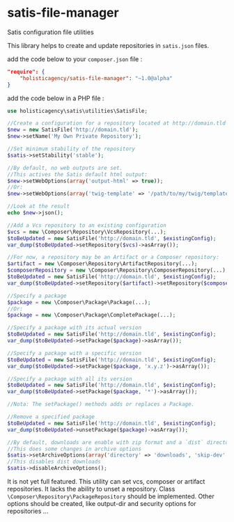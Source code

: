 # satis-file-manager
Satis configuration file utilities

This library helps to create and update repositories in `satis.json` files.

add the code below to your `composer.json` file :
```json
"require": {
    "holisticagency/satis-file-manager": "~1.0@alpha"
}
`````

add the code below in a PHP file :
```php
use holisticagency\satis\utilities\SatisFile;

//Create a configuration for a repository located at http://domain.tld
$new = new SatisFile('http://domain.tld');
$new->setName('My Own Private Repository');

//Set minimum stability of the repository
$satis->setStability('stable');

//By default, no web outputs are set.
//This actives the Satis default html output:
$new->setWebOptions(array('output-html' => true));
//Or:
$new->setWebOptions(array('twig-template' => '/path/to/my/twig/templates'));

//Look at the result
echo $new->json();

//Add a Vcs repository to an existing configuration
$vcs = new \Composer\Repository\VcsRepository(...);
$toBeUpdated = new SatisFile('http://domain.tld', $existingConfig);
var_dump($toBeUpdated->setRepository($vcs)->asArray());

//For now, a repository may be an Artifact or a Composer repository:
$artifact = new \Composer\Repository\ArtifactRepository(...);
$composerRepository = new \Composer\Repository\ComposerRepository(...);
$toBeUpdated = new SatisFile('http://domain.tld', $existingConfig);
var_dump($toBeUpdated->setRepository($artifact)->setRepository($composerRepository)->asArray());

//Specify a package
$package = new \Composer\Package\Package(...);
//Or:
$package = new \Composer\Package\CompletePackage(...);

//Specify a package with its actual version
$toBeUpdated = new SatisFile('http://domain.tld', $existingConfig);
var_dump($toBeUpdated->setPackage($package)->asArray());

//Specify a package with a specific version
$toBeUpdated = new SatisFile('http://domain.tld', $existingConfig);
var_dump($toBeUpdated->setPackage($package, 'x.y.z')->asArray());

//Specify a package with all its version
$toBeUpdated = new SatisFile('http://domain.tld', $existingConfig);
var_dump($toBeUpdated->setPackage($package, '*')->asArray());

//Nota: The setPackage() methods adds or replaces a Package.

//Remove a specified package
$toBeUpdated = new SatisFile('http://domain.tld', $existingConfig);
var_dump($toBeUpdated->unsetPackage($package)->asArray());

//By default, downloads are enable with zip format and a `dist` directory.
//This does some changes in archive options
$satis->setArchiveOptions(array('directory' => 'downloads', 'skip-dev' => true));
//This disables dist downloads
$satis->disableArchiveOptions();
```

It is not yet full featured. This utility can set vcs, composer or artifact repositories. It lacks the ability to unset a repository. Class `\Composer\Repository\PackageRepository` should be implemented. Other options should be created, like output-dir and security options for repositories ...
